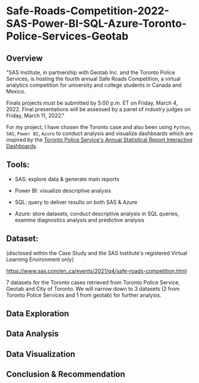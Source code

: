 # Safe-Roads-Competition-2022-SAS-Power-BI-SQL-Azure-Toronto-Police-Services-Geotab

## Overview

"SAS Institute, in partnership with Geotab Inc. and the Toronto Police Services, is hosting the fourth annual Safe Roads Competition, a virtual analytics competition for university and college students in Canada and Mexico.

Finals projects must be submitted by 5:00 p.m. ET on Friday, March 4, 2022. Final presentations will be assessed by a panel of industry judges on Friday, March 11, 2022."

For my project, I have chosen the Toronto case and also been using `Python`, `SAS`, `Power BI`, `Azure` to conduct analysis and visualize dashboards which are inspired by the [Toronto Police Service's Annual Statistical Report Interactive Dashboards](https://data.torontopolice.on.ca/pages/asr-analytics).

## Tools:

- SAS: explore data & generate main reports

- Power BI: visualize descriptive analysis

- SQL: query to deliver results on both SAS & Azure 

- Azure: store datasets, conduct descriptive analysis in SQL queries, examine diagnostics analysis and predictive analysis 

## Dataset:

(disclosed within the Case Study and the SAS Institute's registered Virtual Learning Environment only)

https://www.sas.com/en_ca/events/2021/q4/safe-roads-competition.html

7 datasets for the Toronto cases retrieved from Toronto Police Service, Geotab and City of Toronto. We will narrow down to 3 datasets (2 from Toronto Police Services and 1 from geotab) for further analysis.

## Data Exploration

## Data Analysis

## Data Visualization

## Conclusion & Recommendation


